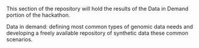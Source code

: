 This section of the repository will hold the results of the Data in Demand portion of the hackathon.

Data in demand: defining most common types of genomic data needs and developing a freely available repository of synthetic data these common scenarios.
